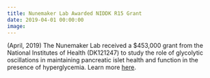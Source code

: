 ```yaml
---
title: Nunemaker Lab Awarded NIDDK R15 Grant
date: 2019-04-01 00:00:00
image:
---
```


(April, 2019) The Nunemaker Lab received a $453,000 grant from the National Institutes of Health (DK121247) to study the role of glycolytic oscillations in maintaining pancreatic islet health and function in the presence of hyperglycemia. Learn more [here](https://www.eurekalert.org/pub_releases/2019-07/ou-our071119.php).